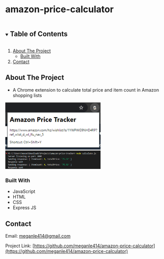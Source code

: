 # amazon-price-calculator
<!-- TABLE OF CONTENTS -->
<details open="open">
  <summary><h2 style="display: inline-block">Table of Contents</h2></summary>
  <ol>
    <li>
      <a href="#about-the-project">About The Project</a>
      <ul>
        <li><a href="#built-with">Built With</a></li>
      </ul>
    </li>
    <li><a href="#contact">Contact</a></li>
  </ol>
</details>

<!-- ABOUT THE PROJECT -->
## About The Project

* A Chrome extension to calculate total price and item count in Amazon shopping lists

<img src="images/extension.png" width="300">
<img src="images/results.png" width="300">

### Built With

* JavaScript
* HTML
* CSS
* Express JS

<!-- CONTACT -->
## Contact

Email: meganle414@gmail.com

Project Link: [https://github.com/meganle414/amazon-price-calculator](https://github.com/meganle414/amazon-price-calculator)

[linkedin-url]: https://linkedin.com/in/meganle414/
